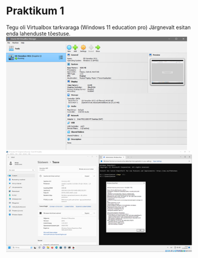 # Praktikum 1
Tegu oli Virtualbox tarkvaraga (Windows 11 education pro)
Järgnevalt esitan enda lahenduste tõestuse.
<img width="491" alt="OS23_lab1a" src="https://github.com/Voronkov2004/UT-Operatsioon/blob/main/OP_1.png?raw=true">
<img width="959" alt="OS23_lab1b" src="https://github.com/Voronkov2004/UT-Operatsioon/blob/main/OP_2.png?raw=true">
